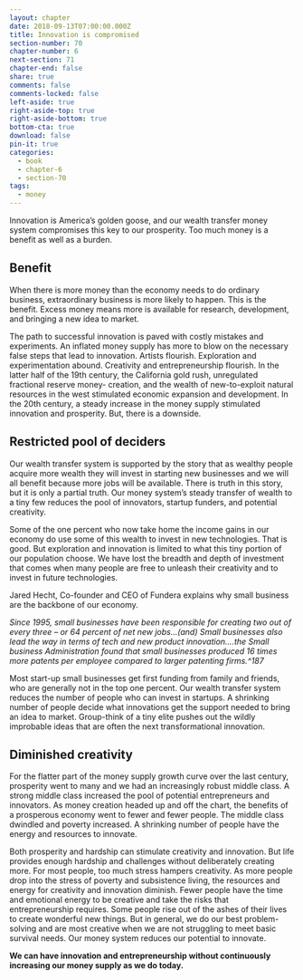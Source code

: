 ```yaml
---
layout: chapter
date: 2018-09-13T07:00:00.000Z
title: Innovation is compromised
section-number: 70
chapter-number: 6
next-section: 71
chapter-end: false
share: true
comments: false
comments-locked: false
left-aside: true
right-aside-top: true
right-aside-bottom: true
bottom-cta: true
download: false
pin-it: true
categories:
  - book
  - chapter-6
  - section-70
tags:
  - money
---
```

Innovation is America’s golden goose, and our wealth transfer money
system compromises this key to our prosperity. Too much money is a
benefit as well as a burden.

## Benefit

When there is more money than the economy needs to do ordinary
business, extraordinary business is more likely to happen. This is
the benefit. Excess money means more is available for research,
development, and bringing a new idea to market.

The path to successful innovation is paved with costly mistakes
and experiments. An inflated money supply has more to blow
on the necessary false steps that lead to innovation. Artists
flourish. Exploration and experimentation abound. Creativity and
entrepreneurship flourish. In the latter half of the 19th century,
the California gold rush, unregulated fractional reserve money-
creation, and the wealth of new-to-exploit natural resources in the
west stimulated economic expansion and development. In the 20th
century, a steady increase in the money supply stimulated innovation
and prosperity. But, there is a downside.

## Restricted pool of deciders

Our wealth transfer system is supported by the story that as wealthy
people acquire more wealth they will invest in starting new businesses
and we will all benefit because more jobs will be available. There is
truth in this story, but it is only a partial truth. Our money system’s
steady transfer of wealth to a tiny few reduces the pool of innovators,
startup funders, and potential creativity.

Some of the one percent who now take home the income gains in our
economy do use some of this wealth to invest in new technologies.
That is good. But exploration and innovation is limited to what this
tiny portion of our population choose. We have lost the breadth and depth of investment that comes when many people are free to
unleash their creativity and to invest in future technologies.

Jared Hecht, Co-founder and CEO of Fundera explains why small
business are the backbone of our economy.

_Since 1995, small businesses have been responsible for creating two out of every
three – or 64 percent of net new jobs...(and) Small businesses also lead the way
in terms of tech and new product innovation....the Small business Administration
found that small businesses produced 16 times more patents per employee
compared to larger patenting firms.^187_

Most start-up small businesses get first funding from family and
friends, who are generally not in the top one percent. Our wealth
transfer system reduces the number of people who can invest in
startups. A shrinking number of people decide what innovations get
the support needed to bring an idea to market. Group-think of a tiny
elite pushes out the wildly improbable ideas that are often the next
transformational innovation.

## Diminished creativity

For the flatter part of the money supply growth curve over the last
century, prosperity went to many and we had an increasingly robust
middle class. A strong middle class increased the pool of potential
entrepreneurs and innovators. As money creation headed up and
off the chart, the benefits of a prosperous economy went to fewer
and fewer people. The middle class dwindled and poverty increased.
A shrinking number of people have the energy and resources to
innovate.

Both prosperity and hardship can stimulate creativity and innovation.
But life provides enough hardship and challenges without deliberately
creating more. For most people, too much stress hampers creativity.
As more people drop into the stress of poverty and subsistence living,
the resources and energy for creativity and innovation diminish.
Fewer people have the time and emotional energy to be creative
and take the risks that entrepreneurship requires. Some people rise
out of the ashes of their lives to create wonderful new things. But in
general, we do our best problem-solving and are most creative when
we are not struggling to meet basic survival needs. Our money system
reduces our potential to innovate.

**We can have innovation and entrepreneurship without
continuously increasing our money supply as we do today.**
